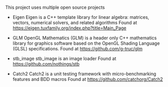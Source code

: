 

This project uses multiple open source projects

* Eigen
Eigen is a C++ template library for linear algebra: matrices, vectors, numerical solvers, and related algorithms
Found at https://eigen.tuxfamily.org/index.php?title=Main_Page

* GLM
OpenGL Mathematics (GLM) is a header only C++ mathematics library for graphics software based on the OpenGL Shading Language (GLSL) specifications.
Found at https://github.com/g-truc/glm

* stb_image
stb_image is an image loader
Found at https://github.com/nothings/stb

* Catch2
Catch2 is a unit testing framework with micro-benchmarking features and BDD macros
Found at https://github.com/catchorg/Catch2


